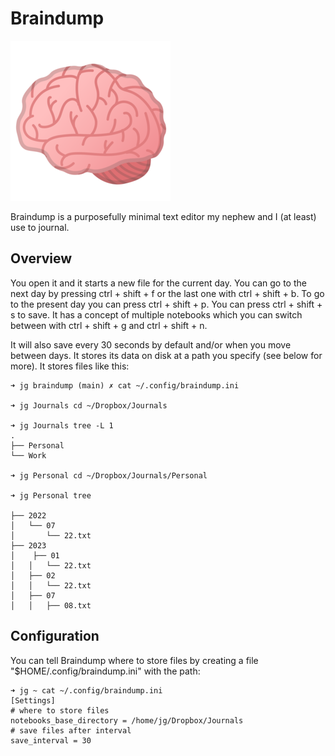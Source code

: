 # Braindump

![BrainDump](icon.png)

Braindump is a purposefully minimal text editor my nephew and I (at least) use to journal.

## Overview

You open it and it starts a new file for the current day. You can go to the next day by pressing ctrl + shift + f or the last one with ctrl + shift + b. To go to the present day you can press ctrl + shift + p. You can press ctrl + shift + s to save. It has a concept of multiple notebooks which you can switch between with ctrl + shift + g and ctrl + shift + n.

It will also save every 30 seconds by default and/or when you move between days. It stores its data on disk at a path you specify (see below for more). It stores files like this:

    ➜ jg braindump (main) ✗ cat ~/.config/braindump.ini

    ➜ jg Journals cd ~/Dropbox/Journals

    ➜ jg Journals tree -L 1       
    .
    ├── Personal
    └── Work

    ➜ jg Personal cd ~/Dropbox/Journals/Personal

    ➜ jg Personal tree

    ├── 2022
    │   └── 07
    │       └── 22.txt
    ├── 2023
    │    ├── 01
    │   │   └── 22.txt
    │   ├── 02
    │   │   └── 22.txt
    │   ├── 07
    │   │   ├── 08.txt

## Configuration

You can tell Braindump where to store files by creating a file "$HOME/.config/braindump.ini" with the path:

    ➜ jg ~ cat ~/.config/braindump.ini
    [Settings]
    # where to store files
    notebooks_base_directory = /home/jg/Dropbox/Journals
    # save files after interval
    save_interval = 30
